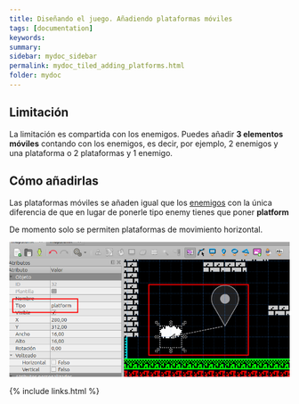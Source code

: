 ```yaml
---
title: Diseñando el juego. Añadiendo plataformas móviles
tags: [documentation]
keywords:
summary: 
sidebar: mydoc_sidebar
permalink: mydoc_tiled_adding_platforms.html
folder: mydoc
---
```


## Limitación

La limitación es compartida con los enemigos. Puedes añadir **3 elementos móviles** contando con los enemigos, es decir, por ejemplo, 2 enemigos y una plataforma o 2 plataformas y 1 enemigo.

## Cómo añadirlas

Las plataformas móviles se añaden igual que los [enemigos](mydoc_tiled_adding_enemies.html) con la única diferencia de que en lugar de ponerle tipo enemy tienes que poner **platform**

De momento solo se permiten plataformas de movimiento horizontal.

![](images/tiled_add_platform.png)

{% include links.html %}

